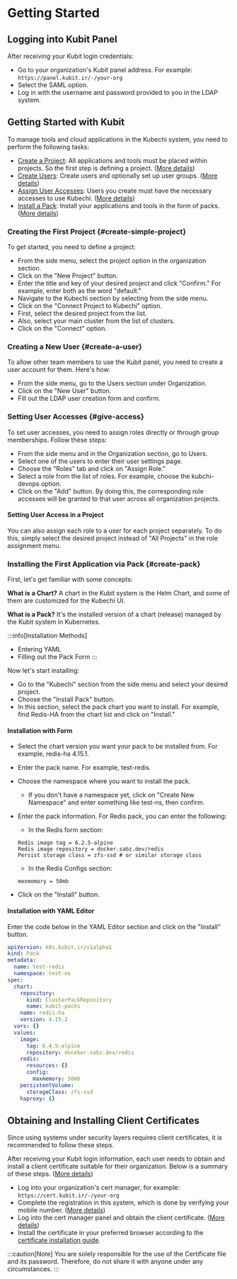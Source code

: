 # Getting Started

## Logging into Kubit Panel

After receiving your Kubit login credentials:

- Go to your organization's Kubit panel address. For example: `https://panel.kubit.ir/-/your-org`
- Select the SAML option.
- Log in with the username and password provided to you in the LDAP system.

## Getting Started with Kubit

To manage tools and cloud applications in the Kubechi system, you need to perform the following tasks:

- [Create a Project](#create-simple-project):
  All applications and tools must be placed within projects.
  So the first step is defining a project. ([More details](../create-project))
- [Create Users](#create-a-user):
  Create users and optionally set up user groups. ([More details](../manage-user))
- [Assign User Accesses](#give-access):
  Users you create must have the necessary accesses to use Kubechi. ([More details](../manage-access))
- [Install a Pack](#create-pack):
  Install your applications and tools in the form of packs. ([More details](../manage-pack))

### Creating the First Project {#create-simple-project}

To get started, you need to define a project:

- From the side menu, select the project option in the organization section.
- Click on the "New Project" button.
- Enter the title and key of your desired project and click "Confirm."
  For example, enter both as the word "default."
- Navigate to the Kubechi section by selecting from the side menu.
- Click on the "Connect Project to Kubechi" option.
- First, select the desired project from the list.
- Also, select your main cluster from the list of clusters.
- Click on the "Connect" option.

### Creating a New User {#create-a-user}

To allow other team members to use the Kubit panel, you need to create a user account for them. Here's how:

- From the side menu, go to the Users section under Organization.
- Click on the "New User" button.
- Fill out the LDAP user creation form and confirm.

### Setting User Accesses {#give-access}

To set user accesses, you need to assign roles directly or through group memberships. Follow these steps:

- From the side menu and in the Organization section, go to Users.
- Select one of the users to enter their user settings page.
- Choose the "Roles" tab and click on "Assign Role."
- Select a role from the list of roles. For example, choose the kubchi-devops option.
- Click on the "Add" button.
  By doing this, the corresponding role accesses will be granted to that user across all organization projects.

#### Setting User Access in a Project

You can also assign each role to a user for each project separately. To do this, simply select the desired project instead of "All Projects" in the role assignment menu.

### Installing the First Application via Pack {#create-pack}

First, let's get familiar with some concepts:

**What is a Chart?**
A chart in the Kubit system is the Helm Chart, and some of them are customized for the Kubechi UI.

**What is a Pack?**
It's the installed version of a chart (release) managed by the Kubit system in Kubernetes.

:::info[Installation Methods]

- Entering YAML
- Filling out the Pack Form
  :::

Now let's start installing:

- Go to the "Kubechi" section from the side menu and select your desired project.
- Choose the "Install Pack" button.
- In this section, select the pack chart you want to install.
  For example, find Redis-HA from the chart list and click on "Install."

#### Installation with Form

- Select the chart version you want your pack to be installed from. For example, redis-ha 4.15.1.
- Enter the pack name. For example, test-redis.
- Choose the namespace where you want to install the pack.
  - If you don't have a namespace yet, click on "Create New Namespace" and enter something like test-ns, then confirm.
- Enter the pack information. For Redis pack, you can enter the following:

  - In the Redis form section:

  ```
  Redis image tag = 6.2.5-alpine
  Redis image repository = docker.sabz.dev/redis
  Persist storage class = zfs-ssd # or similar storage class
  ```

  - In the Redis Configs section:

  ```
  mexmemory = 50mb
  ```

- Click on the "Install" button.

#### Installation with YAML Editor

Enter the code below in the YAML Editor section and click on the "Install" button.

```yaml
apiVersion: k8s.kubit.ir/v1alpha1
kind: Pack
metadata:
  name: test-redis
  namespace: test-ns
spec:
  chart:
    repository:
      kind: ClusterPackRepository
      name: kubit-packs
    name: redis-ha
    version: 4.15.2
  vars: {}
  values:
    image:
      tag: 6.4.5-alpine
      repository: doceker.sabz.dev/redis
    redis:
      resources: {}
      config:
        maxmemory: 50mb
    persistentVolume:
      storageClass: zfs-ssd
    haproxy: {}
```

## Obtaining and Installing Client Certificates

Since using systems under security layers requires client certificates, it is recommended to follow these steps.

After receiving your Kubit login information, each user needs to obtain and install a client certificate suitable for their organization.
Below is a summary of these steps. ([More details](../5.certman))

- Log into your organization's cert manager, for example: `https://cert.kubit.ir/-/your-org`
- Complete the registration in this system, which is done by verifying your mobile number. ([More details](../5.certman#complete-registeration))
- Log into the cert manager panel and obtain the client certificate. ([More details](../5.certman#get-client-cert))
- Install the certificate in your preferred browser according to the [certificate installation guide](../5.certman#installCertificate).

:::caution[Note]
You are solely responsible for the use of the Certificate file and its password. Therefore, do not share it with anyone under any circumstances.
:::

